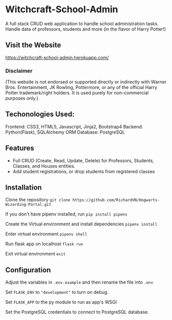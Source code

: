 # Witchcraft-School-Admin
A full stack CRUD web application to handle school administration tasks. Handle data of professors, students and more (in the flavor of Harry Potter!)

## Visit the Website
https://witchcraft-school-admin.herokuapp.com/
### Disclaimer
(This website is not endorsed or supported directly or indirectly with Warner Bros. Entertainment, JK Rowling, Pottermore, or any of the official Harry Potter trademark/right holders. It is used purely for non-commercial purposes only.)
## Techonologies Used:
Frontend: CSS3, HTML5, Javascript, Jinja2, Bootstrap4
Backend: Python(Flask), SQLAlchemy ORM
Database: PostgreSQL
## Features
- Full CRUD (Create, Read, Update, Delete) for Professors, Students, Classes, and Houses entities.
- Add student registrations, or drop students from registered classes
## Installation
Clone the repository `git clone https://github.com/RichardVN/Hogwarts-Wizarding-Portal.git`

If you don't have pipenv installed, run `pip install pipenv`

Create the Virtual environment and install dependencies `pipenv install`

Enter virtual environment `pipenv shell`

Run flask app on localhost `flask run`

Exit virtual environment `exit`

## Configuration
Adjust the variables in `.env.example` and then rename the file into `.env`

Set `FLASK_ENV` to `"development"` to turn on debug.

Set `FLASK_APP` to the py module to run as app's WSGI

Set the PostgreSQL credentials to connect to PostgreSQL database.
